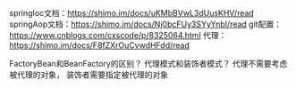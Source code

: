 springIoc文档：https://shimo.im/docs/uKMbBVwL3dUusKHV/read
springAop文档：https://shimo.im/docs/Nj0bcFUy3SYyYnbI/read
git配置：https://www.cnblogs.com/cxscode/p/8325064.html
代理：https://shimo.im/docs/F8fZXrOuCvwdHFdd/read

FactoryBean和BeanFactory的区别？
代理模式和装饰者模式？
代理不需要考虑被代理的对象，
装饰者需要指定被代理的对象